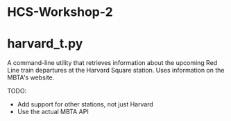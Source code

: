 # HCS-Workshop-2

# harvard_t.py

A command-line utility that retrieves information about the upcoming Red Line train departures at the Harvard Square station.
Uses information on the MBTA's website.

TODO:
* Add support for other stations, not just Harvard
* Use the actual MBTA API